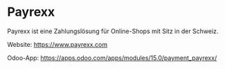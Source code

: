 # Payrexx

Payrexx ist eine Zahlungslösung für Online-Shops mit Sitz in der Schweiz.

Website: <https://www.payrexx.com>

Odoo-App: <https://apps.odoo.com/apps/modules/15.0/payment_payrexx/>